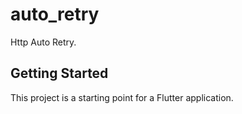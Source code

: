 # auto_retry

Http Auto Retry.

## Getting Started

This project is a starting point for a Flutter application.
